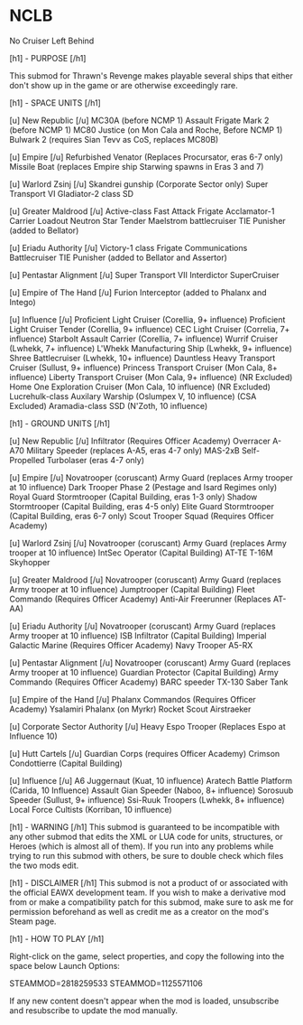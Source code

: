 # NCLB
No Cruiser Left Behind

[h1] - PURPOSE [/h1]

This submod for Thrawn's Revenge makes playable several ships that either 
don't show up in the game or are otherwise exceedingly rare.

[h1] - SPACE UNITS [/h1]

[u] New Republic [/u]
MC30A (before NCMP 1)
Assault Frigate Mark 2 (before NCMP 1)
MC80 Justice (on Mon Cala and Roche, Before NCMP 1)
Bulwark 2 (requires Sian Tevv as CoS, replaces MC80B)

[u] Empire [/u]
Refurbished Venator (Replaces Procursator, eras 6-7 only)
Missile Boat (replaces Empire ship Starwing spawns in Eras 3 and 7)

[u] Warlord Zsinj [/u]
Skandrei gunship (Corporate Sector only)
Super Transport VI
Gladiator-2 class SD

[u] Greater Maldrood [/u]
Active-class Fast Attack Frigate
Acclamator-1 Carrier Loadout
Neutron Star Tender
Maelstrom battlecruiser
TIE Punisher (added to Bellator)

[u] Eriadu Authority [/u]
Victory-1 class Frigate
Communications Battlecruiser
TIE Punisher (added to Bellator and Assertor)

[u] Pentastar Alignment [/u]
Super Transport VII Interdictor
SuperCruiser

[u] Empire of The Hand [/u]
Furion Interceptor (added to Phalanx and Intego)

[u] Influence [/u]
Proficient Light Cruiser (Corellia, 9+ influence)
Proficient Light Cruiser Tender (Corellia, 9+ influence)
CEC Light Cruiser (Correlia, 7+ influence)
Starbolt Assault Carrier (Corellia, 7+ influence)
Wurrif Cruiser (Lwhekk, 7+ influence)
L'Whekk Manufacturing Ship (Lwhekk, 9+ influence)
Shree Battlecruiser (Lwhekk, 10+ influence)
Dauntless Heavy Transport Cruiser (Sullust, 9+ influence)
Princess Transport Cruiser (Mon Cala, 8+ influence)
Liberty Transport Cruiser (Mon Cala, 9+ influence) (NR Excluded)
Home One Exploration Cruiser (Mon Cala, 10 influence) (NR Excluded)
Lucrehulk-class Auxilary Warship (Oslumpex V, 10 influence) (CSA Excluded)
Aramadia-class SSD (N'Zoth, 10 influence)

[h1] - GROUND UNITS [/h1]

[u] New Republic [/u]
Infiltrator (Requires Officer Academy)
Overracer
A-A70 Military Speeder (replaces A-A5, eras 4-7 only)
MAS-2xB Self-Propelled Turbolaser (eras 4-7 only)

[u] Empire [/u]
Novatrooper (coruscant) 
Army Guard (replaces Army trooper at 10 influence)
Dark Trooper Phase 2 (Pestage and Isard Regimes only)
Royal Guard Stormtrooper (Capital Building, eras 1-3 only)
Shadow Stormtrooper (Capital Building, eras 4-5 only)
Elite Guard Stormtrooper (Capital Building, eras 6-7 only)
Scout Trooper Squad (Requires Officer Academy)

[u] Warlord Zsinj [/u]
Novatrooper (coruscant)
Army Guard (replaces Army trooper at 10 influence)
IntSec Operator (Capital Building)
AT-TE
T-16M Skyhopper

[u] Greater Maldrood [/u]
Novatrooper (coruscant)
Army Guard (replaces Army trooper at 10 influence)
Jumptrooper (Capital Building)
Fleet Commando (Requires Officer Academy)
Anti-Air Freerunner (Replaces AT-AA)

[u] Eriadu Authority [/u]
Novatrooper (coruscant)
Army Guard (replaces Army trooper at 10 influence)
ISB Infiltrator (Capital Building)
Imperial Galactic Marine (Requires Officer Academy)
Navy Trooper
A5-RX

[u] Pentastar Alignment [/u]
Novatrooper (coruscant)
Army Guard (replaces Army trooper at 10 influence)
Guardian Protector (Capital Building)
Army Commando (Requires Officer Academy)
BARC speeder
TX-130 Saber Tank

[u] Empire of the Hand [/u]
Phalanx Commandos (Requires Officer Academy)
Ysalamiri Phalanx (on Myrkr)
Rocket Scout
Airstraeker

[u] Corporate Sector Authority [/u]
Heavy Espo Trooper (Replaces Espo at Influence 10)

[u] Hutt Cartels [/u]
Guardian Corps (requires Officer Academy)
Crimson Condottierre (Capital Building)

[u] Influence [/u]
A6 Juggernaut (Kuat, 10 influence)
Aratech Battle Platform (Carida, 10 Influence)
Assault Gian Speeder (Naboo, 8+ influence)
Sorosuub Speeder (Sullust, 9+ influence)
Ssi-Ruuk Troopers (Lwhekk, 8+ influence)
Local Force Cultists (Korriban, 10 influence)

[h1] - WARNING [/h1]
This submod is guaranteed to be incompatible with any other submod that edits the XML or LUA code for units, structures, or Heroes (which is almost all of them). If you run into any problems while trying to run this submod with others, be sure to double check which files the two mods edit.

[h1] - DISCLAIMER [/h1]
This submod is not a product of or associated with the official EAWX development team.
If you wish to make a derivative mod from or make a compatibility patch for this submod, make sure to ask me for permission beforehand as well as credit me as a creator on the mod's Steam page. 

[h1] - HOW TO PLAY [/h1]

Right-click on the game, select properties, and copy the following into the space below Launch Options:

STEAMMOD=2818259533 STEAMMOD=1125571106

If any new content doesn't appear when the mod is loaded, unsubscribe and resubscribe to update the mod manually.